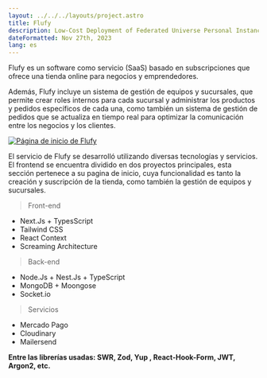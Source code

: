 ```yaml
---
layout: ../../../layouts/project.astro
title: Flufy
description: Low-Cost Deployment of Federated Universe Personal Instances
dateFormatted: Nov 27th, 2023
lang: es
---
```


Flufy es un software como servicio (SaaS) basado en subscripciones que ofrece una tienda online para negocios y emprendedores.

Además, Flufy incluye un sistema de gestión de equipos y sucursales, que permite crear roles internos para cada sucursal y administrar los productos y pedidos específicos de cada una, como también un sistema de gestión de pedidos que se actualiza en tiempo real para optimizar la comunicación entre los negocios y los clientes.

<a href="https://flufy.com.ar/" target="_blank" rel="noopener noreferrer">
  <img src="/assets/images/projects/flufy.png" alt="Página de inicio de Flufy" class="rounded-lg" />
</a>

El servicio de Flufy se desarrolló utilizando diversas tecnologías y servicios. El frontend se encuentra dividido en dos proyectos principales, esta sección pertenece a su pagina de inicio, cuya funcionalidad es tanto la creación y suscripción de la tienda, como también la gestión de equipos y sucursales.

> Front-end

- Next.Js + TypesScript
- Tailwind CSS
- React Context
- Screaming Architecture

> Back-end

- Node.Js + Nest.Js + TypeScript
- MongoDB + Moongose
- Socket.io

> Servicios

- Mercado Pago
- Cloudinary
- Mailersend

**Entre las librerías usadas: SWR, Zod, Yup , React-Hook-Form, JWT, Argon2, etc.**
